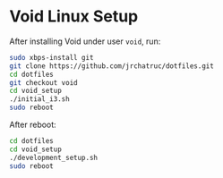 # Void Linux Setup

After installing Void under user `void`, run:

```bash
sudo xbps-install git
git clone https://github.com/jrchatruc/dotfiles.git
cd dotfiles
git checkout void
cd void_setup
./initial_i3.sh
sudo reboot
```

After reboot:

```bash
cd dotfiles
cd void_setup
./development_setup.sh
sudo reboot
```

